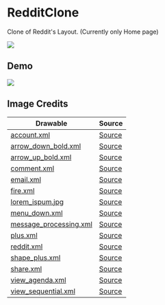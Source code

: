 # RedditClone
Clone of Reddit's Layout. (Currently only Home page)

![](https://i.imgur.com/1ieh5qL.png)

## Demo
<a href="https://vimeo.com/260438195"><img src="https://i.imgur.com/mpt5NuK.png" /></a>

## Image Credits
| Drawable | Source |
| --- | --- |
| [account.xml](https://github.com/piedcipher/Udacity-Google-India-Challenge-Scholarship-Projects-Phase-1/blob/master/RedditClone/app/src/main/res/drawable/account.xml) |  [Source](https://materialdesignicons.com/icon/account)|
| [arrow_down_bold.xml](https://github.com/piedcipher/Udacity-Google-India-Challenge-Scholarship-Projects-Phase-1/blob/master/RedditClone/app/src/main/res/drawable/arrow_down_bold.xml) |  [Source](https://materialdesignicons.com/icon/arrow-down-bold)|
| [arrow_up_bold.xml](https://github.com/piedcipher/Udacity-Google-India-Challenge-Scholarship-Projects-Phase-1/blob/master/RedditClone/app/src/main/res/drawable/arrow_up_bold.xml) |  [Source](https://materialdesignicons.com/icon/arrow-up-bold)|
| [comment.xml](https://github.com/piedcipher/Udacity-Google-India-Challenge-Scholarship-Projects-Phase-1/blob/master/RedditClone/app/src/main/res/drawable/comment.xml) |  [Source](https://materialdesignicons.com/icon/comment)|
| [email.xml](https://github.com/piedcipher/Udacity-Google-India-Challenge-Scholarship-Projects-Phase-1/blob/master/RedditClone/app/src/main/res/drawable/email.xml) |  [Source](https://materialdesignicons.com/icon/email)|
| [fire.xml](https://github.com/piedcipher/Udacity-Google-India-Challenge-Scholarship-Projects-Phase-1/blob/master/RedditClone/app/src/main/res/drawable/fire.xml) |  [Source](https://materialdesignicons.com/icon/fire)|
| [lorem_ispum.jpg](https://github.com/piedcipher/Udacity-Google-India-Challenge-Scholarship-Projects-Phase-1/blob/master/RedditClone/app/src/main/res/drawable/lorem_ispum.jpg) |  [Source](https://www.flickr.com/photos/aallingh/8197626825)|
| [menu_down.xml](https://github.com/piedcipher/Udacity-Google-India-Challenge-Scholarship-Projects-Phase-1/blob/master/RedditClone/app/src/main/res/drawable/menu_down.xml) |  [Source](https://materialdesignicons.com/icon/menu-down)|
| [message_processing.xml](https://github.com/piedcipher/Udacity-Google-India-Challenge-Scholarship-Projects-Phase-1/blob/master/RedditClone/app/src/main/res/drawable/message_processing.xml) |  [Source](https://materialdesignicons.com/icon/message-processing)|
| [plus.xml](https://github.com/piedcipher/Udacity-Google-India-Challenge-Scholarship-Projects-Phase-1/blob/master/RedditClone/app/src/main/res/drawable/plus.xml) |  [Source](https://materialdesignicons.com/icon/plus)|
| [reddit.xml](https://github.com/piedcipher/Udacity-Google-India-Challenge-Scholarship-Projects-Phase-1/blob/master/RedditClone/app/src/main/res/drawable/reddit.xml) |  [Source](https://materialdesignicons.com/icon/reddit)|
| [shape_plus.xml](https://github.com/piedcipher/Udacity-Google-India-Challenge-Scholarship-Projects-Phase-1/blob/master/RedditClone/app/src/main/res/drawable/shape_plus.xml) |  [Source](https://materialdesignicons.com/icon/shape-plus)|
| [share.xml](https://github.com/piedcipher/Udacity-Google-India-Challenge-Scholarship-Projects-Phase-1/blob/master/RedditClone/app/src/main/res/drawable/share.xml) |  [Source](https://materialdesignicons.com/icon/share)|
| [view_agenda.xml](https://github.com/piedcipher/Udacity-Google-India-Challenge-Scholarship-Projects-Phase-1/blob/master/RedditClone/app/src/main/res/drawable/view_agenda.xml) |  [Source](https://materialdesignicons.com/icon/view-agenda)|
| [view_sequential.xml](https://github.com/piedcipher/Udacity-Google-India-Challenge-Scholarship-Projects-Phase-1/blob/master/RedditClone/app/src/main/res/drawable/view_sequential.xml) |  [Source](https://materialdesignicons.com/icon/view-sequential)|
